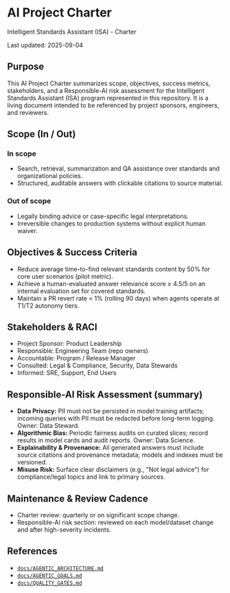 # AI Project Charter

Intelligent Standards Assistant (ISA) - Charter

Last updated: 2025-09-04

## Purpose

This AI Project Charter summarizes scope, objectives, success metrics, stakeholders, and a Responsible-AI risk assessment for the Intelligent Standards Assistant (ISA) program represented in this repository. It is a living document intended to be referenced by project sponsors, engineers, and reviewers.

## Scope (In / Out)

### In scope

- Search, retrieval, summarization and QA assistance over standards and organizational policies.
- Structured, auditable answers with clickable citations to source material.

### Out of scope

- Legally binding advice or case-specific legal interpretations.
- Irreversible changes to production systems without explicit human waiver.

## Objectives & Success Criteria

- Reduce average time-to-find relevant standards content by 50% for core user scenarios (pilot metric).
- Achieve a human-evaluated answer relevance score ≥ 4.5/5 on an internal evaluation set for covered standards.
- Maintain a PR revert rate < 1% (rolling 90 days) when agents operate at T1/T2 autonomy tiers.

## Stakeholders & RACI

- Project Sponsor: Product Leadership
- Responsible: Engineering Team (repo owners)
- Accountable: Program / Release Manager
- Consulted: Legal & Compliance, Security, Data Stewards
- Informed: SRE, Support, End Users

## Responsible-AI Risk Assessment (summary)

- **Data Privacy:** PII must not be persisted in model training artifacts; incoming queries with PII must be redacted before long-term logging. Owner: Data Steward.
- **Algorithmic Bias:** Periodic fairness audits on curated slices; record results in model cards and audit reports. Owner: Data Science.
- **Explainability & Provenance:** All generated answers must include source citations and provenance metadata; models and indexes must be versioned.
- **Misuse Risk:** Surface clear disclaimers (e.g., "Not legal advice") for compliance/legal topics and link to primary sources.

## Maintenance & Review Cadence

- Charter review: quarterly or on significant scope change.
- Responsible-AI risk section: reviewed on each model/dataset change and after high-severity incidents.

## References

- [`docs/AGENTIC_ARCHITECTURE.md`](docs/AGENTIC_ARCHITECTURE.md)
- [`docs/AGENTIC_GOALS.md`](docs/AGENTIC_GOALS.md)
- [`docs/QUALITY_GATES.md`](docs/QUALITY_GATES.md)
